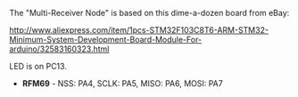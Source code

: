 The "Multi-Receiver Node" is based on this dime-a-dozen board from eBay:

<http://www.aliexpress.com/item/1pcs-STM32F103C8T6-ARM-STM32-Minimum-System-Development-Board-Module-For-arduino/32583160323.html>

LED is on PC13.

* **RFM69** - NSS: PA4, SCLK: PA5, MISO: PA6, MOSI: PA7
